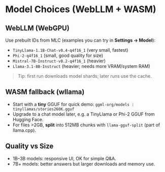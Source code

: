 # Model Choices (WebLLM + WASM)

## WebLLM (WebGPU)
Use prebuilt IDs from MLC (examples you can try in **Settings → Model**):
- `TinyLlama-1.1B-Chat-v0.4-q4f16_1` (very small, fastest)
- `Phi-2-q4f16_1` (small, good quality for size)
- `Mistral-7B-Instruct-v0.2-q4f16_1` (heavier)
- `Llama-3.1-8B-Instruct` (heavier; needs more VRAM/system RAM)

> Tip: first run downloads model shards; later runs use the cache.

## WASM fallback (wllama)
- Start with a **tiny** GGUF for quick demo: `ggml-org/models : tinyllamas/stories260K.gguf`
- Upgrade to a chat model later, e.g. a TinyLlama or Phi-2 GGUF from Hugging Face.
- For files >2GB, **split** into 512MB chunks with `llama-gguf-split` (part of llama.cpp).

## Quality vs Size
- 1B–3B models: responsive UI, OK for simple Q&A.
- 7B+ models: better answers but larger downloads and memory use.

